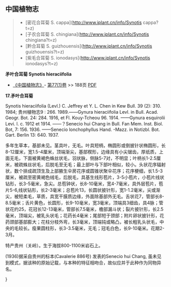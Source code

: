 

## 中国植物志

> * [密花合耳菊  S.  cappa](http://www.iplant.cn/info/Synotis cappa?t=z)
> * [子农合耳菊  S.  chingiana](http://www.iplant.cn/info/Synotis chingiana?t=z)
> * [黔合耳菊  S.  guizhouensis](http://www.iplant.cn/info/Synotis guizhouensis?t=z)
> * [紫毛合耳菊  S.  ionodasys](http://www.iplant.cn/info/Synotis ionodasys?t=z)

**矛叶合耳菊 Synotis hieraciifolia**

* [《中国植物志》](http://www.iplant.cn/frps)- [第77(1)卷](http://www.iplant.cn/frps/vol/77(1)) >> 188页 [PDF](http://www.iplant.cn/frps/pdf/77(1)/188.PDF)

**17.矛叶合耳菊**

Synotis hieraciifolia (Levl.) C. Jeffrey et Y. L. Chen in Kew Bull. 39 (2): 310. 1984; 贵州植物志9 : 266. 1989.——Gynura hieraciifolia Levl. in Bull. Acad. Geogr. Bot. 24: 284. 1916, et Fl. Kouy-Tcheou 96. 1914. ——Gynura esquirolii Levi. l. c. 1912 et 1914. ——？Senecio hui Chang in Bull. Fan Mem. Inst. Biol. Bot, 7: 156. 1936. ——Senecio lonchophyllus Hand. -Mazz. in Notizbl. Bot. Gart. Berlin 13: 640. 1937.

多年生草本，基部未见。茎具叶，无毛。叶具短柄，椭圆形或倒披针状椭圆形，长8-12厘米，宽1.5-4厘米，顶端渐尖，基部楔形，边缘具有小尖锯齿，厚纸质，上面无毛，下面被黄褐色蛛丝状毛，羽状脉，侧脉5-7对，不明显；叶柄长1-2.5厘米，被疏蛛丝状毛，后脱毛至无毛；最上部叶与下部叶相似，较小。头状花序辐射状，数个排成疏顶生及上部腋生伞房花序或圆锥状聚伞花序；花序梗细，长1.5-3厘米，被疏至密黄褐色绒毛，后脱毛，具基生线形苞片，3-5小苞片，小苞片线状钻形，长3-5毫米，急尖。总苞钟状，长8-10毫米，宽4-7毫米，具外层苞片，苞片5-6,线状钻形，长2-3毫米；总苞片13，长圆状披针形，宽1-1.2毫米，尖或渐尖，被短柔毛，草质，具宽干膜质边缘，外面除基部外无毛。舌状花7，管部长8-8.5毫米；舌片黄色，长圆形，长9-10毫米，宽3毫米，顶端具3细齿，具4脉；管状花约25，花冠长12-13毫米，管部长7.5毫米，檐部漏斗状；裂片披针形，长2.5毫米，顶端尖，被乳头状毛；花药长4毫米；尾部短于颈部；附片卵状披针形，花药颈部基部膨大；花柱分枝外弯，长3毫米，顶端钝或略凸，被长粗乳头状毛，中央的毛较长。瘦果圆柱形，长3-3.5毫米，无毛；冠毛白色，长9-10毫米。花期2-3月。

特产贵州（关岭）。生于海拔800-1100米岩石上。

(1936)据采自贵州的标本(Cavalerie 886号) 发表的Senecio hui Chang, 虽未见到模式，据该种的原始记载，与本种的特征相吻合，故似应并于此种作为同物异名。

}